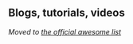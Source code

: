 ## Blogs, tutorials, videos

*Moved to [the official awesome list](https://github.com/mobxjs/awesome-mobx#publications)*
